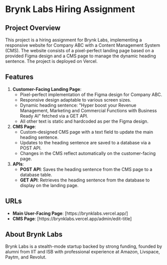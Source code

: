 <h1>Brynk Labs Hiring Assignment</h1>

<h2>Project Overview</h2>
<p>This project is a hiring assignment for Brynk Labs, implementing a responsive website for Company ABC with a Content Management System (CMS). The website consists of a pixel-perfect landing page based on a provided Figma design and a CMS page to manage the dynamic heading sentence. The project is deployed on Vercel.</p>

<h2>Features</h2>
<ol>
  <li><strong>Customer-Facing Landing Page</strong>:
    <ul>
      <li>Pixel-perfect implementation of the Figma design for Company ABC.</li>
      <li>Responsive design adaptable to various screen sizes.</li>
      <li>Dynamic heading sentence: "Hyper boost your Revenue Management, Marketing and Commercial Functions with Business Ready AI" fetched via a GET API.</li>
      <li>All other text is static and hardcoded as per the Figma design.</li>
    </ul>
  </li>
  <li><strong>CMS Page</strong>:
    <ul>
      <li>Custom-designed CMS page with a text field to update the main heading sentence.</li>
      <li>Updates to the heading sentence are saved to a database via a POST API.</li>
      <li>Changes in the CMS reflect automatically on the customer-facing page.</li>
    </ul>
  </li>
  <li><strong>APIs</strong>:
    <ul>
      <li><strong>POST API</strong>: Saves the heading sentence from the CMS page to a database table.</li>
      <li><strong>GET API</strong>: Retrieves the heading sentence from the database to display on the landing page.</li>
    </ul>
  </li>
</ol>

<h2>URLs</h2>
<ul>
  <li><strong>Main User-Facing Page</strong>: [https://brynklabs.vercel.app/]</li>
  <li><strong>CMS Page</strong>: [https://brynklabs.vercel.app/admin/edit-title]</li>
</ul>

<h2>About Brynk Labs</h2>
<p>Brynk Labs is a stealth-mode startup backed by strong funding, founded by alumni from IIT and ISB with professional experience at Amazon, Livspace, Paytm, and Revolut.</p>
